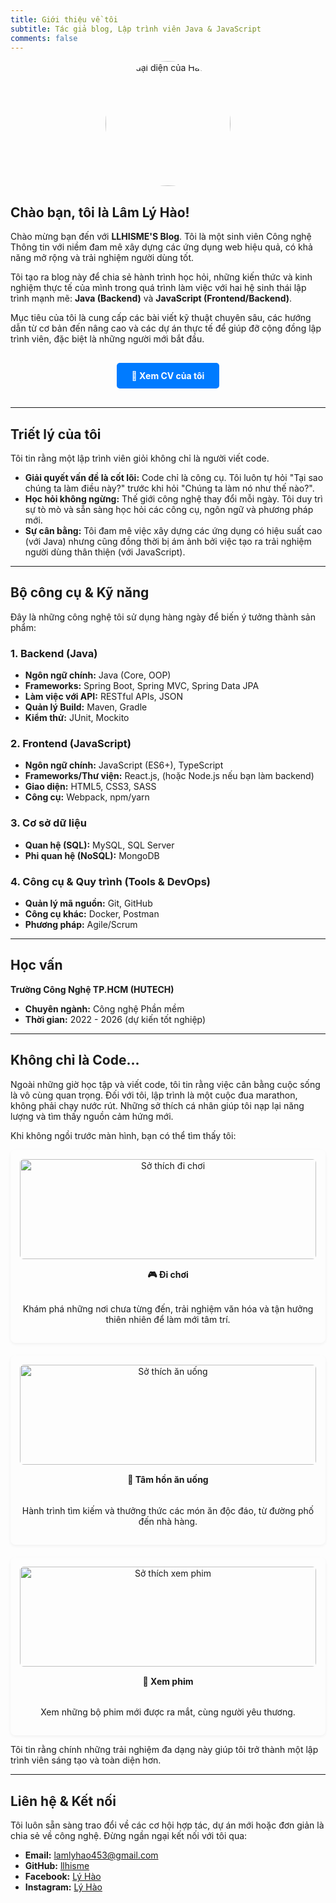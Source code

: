 ```yaml
---
title: Giới thiệu về tôi
subtitle: Tác giả blog, Lập trình viên Java & JavaScript
comments: false
---
```


<img src="/PersonalBlog/img/avatar.png" alt="Ảnh đại diện của Hào" style="display: block; margin-left: auto; margin-right: auto; width: 200px; height: 200px; border-radius: 50%; object-fit: cover; margin-bottom: 20px;">

## Chào bạn, tôi là Lâm Lý Hào!

Chào mừng bạn đến với **LLHISME'S Blog**. Tôi là một sinh viên Công nghệ Thông tin với niềm đam mê xây dựng các ứng dụng web hiệu quả, có khả năng mở rộng và trải nghiệm người dùng tốt.

Tôi tạo ra blog này để chia sẻ hành trình học hỏi, những kiến thức và kinh nghiệm thực tế của mình trong quá trình làm việc với hai hệ sinh thái lập trình mạnh mẽ: **Java (Backend)** và **JavaScript (Frontend/Backend)**.

Mục tiêu của tôi là cung cấp các bài viết kỹ thuật chuyên sâu, các hướng dẫn từ cơ bản đến nâng cao và các dự án thực tế để giúp đỡ cộng đồng lập trình viên, đặc biệt là những người mới bắt đầu.

<div style="text-align: center; margin: 30px 0;">
    <a href="https://www.canva.com/design/DAG3DuY5DB4/HP_YXx62MZtWiU0f_QlU_w/view?utm_content=DAG3DuY5DB4&utm_campaign=designshare&utm_medium=link2&utm_source=uniquelinks&utlId=h3fa7b26383" target="_blank" style="display: inline-block; padding: 12px 24px; background-color: #007bff; color: white; text-decoration: none; border-radius: 5px; font-weight: bold; transition: background-color 0.3s ease;">
        📄 Xem CV của tôi
    </a>
</div>

---

## Triết lý của tôi

Tôi tin rằng một lập trình viên giỏi không chỉ là người viết code.
* **Giải quyết vấn đề là cốt lõi:** Code chỉ là công cụ. Tôi luôn tự hỏi "Tại sao chúng ta làm điều này?" trước khi hỏi "Chúng ta làm nó như thế nào?".
* **Học hỏi không ngừng:** Thế giới công nghệ thay đổi mỗi ngày. Tôi duy trì sự tò mò và sẵn sàng học hỏi các công cụ, ngôn ngữ và phương pháp mới.
* **Sự cân bằng:** Tôi đam mê việc xây dựng các ứng dụng có hiệu suất cao (với Java) nhưng cũng đồng thời bị ám ảnh bởi việc tạo ra trải nghiệm người dùng thân thiện (với JavaScript).

---

## Bộ công cụ & Kỹ năng

Đây là những công nghệ tôi sử dụng hàng ngày để biến ý tưởng thành sản phẩm:

### 1. Backend (Java)
* **Ngôn ngữ chính:** Java (Core, OOP)
* **Frameworks:** Spring Boot, Spring MVC, Spring Data JPA
* **Làm việc với API:** RESTful APIs, JSON
* **Quản lý Build:** Maven, Gradle
* **Kiểm thử:** JUnit, Mockito

### 2. Frontend (JavaScript)
* **Ngôn ngữ chính:** JavaScript (ES6+), TypeScript
* **Frameworks/Thư viện:** React.js, (hoặc Node.js nếu bạn làm backend)
* **Giao diện:** HTML5, CSS3, SASS
* **Công cụ:** Webpack, npm/yarn

### 3. Cơ sở dữ liệu
* **Quan hệ (SQL):** MySQL, SQL Server
* **Phi quan hệ (NoSQL):** MongoDB

### 4. Công cụ & Quy trình (Tools & DevOps)
* **Quản lý mã nguồn:** Git, GitHub
* **Công cụ khác:** Docker, Postman
* **Phương pháp:** Agile/Scrum

---

## Học vấn

**Trường Công Nghệ TP.HCM (HUTECH)**
* **Chuyên ngành:** Công nghệ Phần mềm
* **Thời gian:** 2022 - 2026 (dự kiến tốt nghiệp)

---



<style>
.certificates-container {
    display: flex;
    justify-content: space-between;
    flex-wrap: wrap;
    gap: 20px;
    margin: 20px 0;
}
.certificate-item {
    flex: 1;
    min-width: 300px;
    max-width: 400px;
}
.certificate-item img {
    width: 100%;
    height: auto;
    border-radius: 8px;
    box-shadow: 0 2px 8px rgba(0,0,0,0.1);
    transition: transform 0.3s ease;
}
.certificate-item img:hover {
    transform: scale(1.05);
}
</style>



## Không chỉ là Code...

<style>
/* CSS cho phần sở thích mới */
.hobbies-container {
    display: flex;
    justify-content: space-between; /* Căn đều các mục */
    gap: 20px; /* Khoảng cách giữa các mục */
    flex-wrap: wrap; /* Cho phép xuống dòng trên màn hình nhỏ */
}
.hobby-item {
    flex: 1; /* Các mục sẽ chia đều không gian */
    min-width: 220px; /* Chiều rộng tối thiểu trước khi xuống dòng */
    text-align: center; /* Căn giữa nội dung */
    background-color: transparent;
    padding: 15px;
    border-radius: 8px;
    box-shadow: 0 2px 5px rgba(0,0,0,0.05);
    display: flex;
    flex-direction: column;
}
.hobby-item img {
    width: 100%;
    height: 160px; /* Chiều cao cố định cho ảnh */
    object-fit: cover; /* Đảm bảo ảnh không bị méo */
    border-radius: 6px;
    margin-bottom: 15px;
}
.hobby-item h4 {
    margin-top: 0;
    font-weight: bold;
}
.hobby-item p {
    font-size: 14px;
    flex-grow: 1; /* Giúp các box có chiều cao bằng nhau */
}
</style>


<p>Ngoài những giờ học tập và viết code, tôi tin rằng việc cân bằng cuộc sống là vô cùng quan trọng. Đối với tôi, lập trình là một cuộc đua marathon, không phải chạy nước rút. Những sở thích cá nhân giúp tôi nạp lại năng lượng và tìm thấy nguồn cảm hứng mới.</p>

<p>Khi không ngồi trước màn hình, bạn có thể tìm thấy tôi:</p>

<div class="hobbies-container">
    <div class="hobby-item">
        <img src="/PersonalBlog/img/dichoi.jpg" alt="Sở thích đi chơi">
        <h4>🎮 Đi chơi</h4>
        <p>Khám phá những nơi chưa từng đến, trải nghiệm văn hóa và tận hưởng thiên nhiên để làm mới tâm trí.</p>
    </div>
    <div class="hobby-item">
        <img src="/PersonalBlog/img/doan.jpg" alt="Sở thích ăn uống">
        <h4>🍜 Tâm hồn ăn uống</h4>
        <p>Hành trình tìm kiếm và thưởng thức các món ăn độc đáo, từ đường phố đến nhà hàng.</p>
    </div>
    <div class="hobby-item">
        <img src="/PersonalBlog/img/xemphim.jpg" alt="Sở thích xem phim">
        <h4>🍿 Xem phim</h4>
        <p>Xem những bộ phim mới được ra mắt, cùng người yêu thương.</p>
    </div>
</div>

<p>Tôi tin rằng chính những trải nghiệm đa dạng này giúp tôi trở thành một lập trình viên sáng tạo và toàn diện hơn.</p>

---

## Liên hệ & Kết nối

Tôi luôn sẵn sàng trao đổi về các cơ hội hợp tác, dự án mới hoặc đơn giản là chia sẻ về công nghệ. Đừng ngần ngại kết nối với tôi qua:

* **Email:** <a href="mailto:lamlyhao453@gmail.com">lamlyhao453@gmail.com</a>
* **GitHub:** <a href="https://github.com/llhisme" target="_blank" rel="noopener noreferrer">llhisme</a>
* **Facebook:** <a href="https://www.facebook.com/ly.hao.268139" target="_blank" rel="noopener noreferrer">Lý Hào</a>
* **Instagram:** <a href="https://www.instagram.com/oahyl1704/" target="_blank" rel="noopener noreferrer">Lý Hào</a>